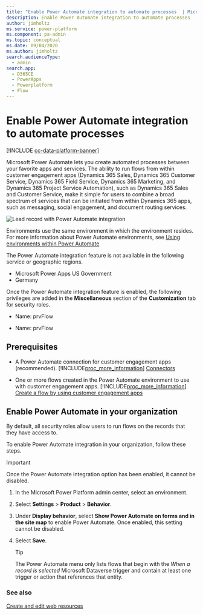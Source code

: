 ```yaml
---
title: "Enable Power Automate integration to automate processes  | MicrosoftDocs"
description: Enable Power Automate integration to automate processes
author: jimholtz
ms.service: power-platform
ms.component: pa-admin
ms.topic: conceptual
ms.date: 09/04/2020
ms.author: jimholtz
search.audienceType: 
  - admin
search.app:
  - D365CE
  - PowerApps
  - Powerplatform
  - Flow
---
```

# Enable Power Automate integration to automate processes

[!INCLUDE [cc-data-platform-banner](../includes/cc-data-platform-banner.md)]

Microsoft Power Automate lets you create automated processes between your favorite apps and services. The ability to run flows from within customer engagement apps (Dynamics 365 Sales, Dynamics 365 Customer Service, Dynamics 365 Field Service, Dynamics 365 Marketing, and Dynamics 365 Project Service Automation), such as Dynamics 365 Sales and Customer Service, make it simple for users to combine a broad spectrum of services that can be initiated from within Dynamics 365 apps, such as messaging, social engagement, and document routing services.  

![Lead record with Power Automate integration](media/flow-integration.png)

Environments use the same environment in which the environment resides. For more information about Power Automate environments, see [Using environments within Power Automate](https://docs.microsoft.com/power-automate/environments-overview-admin)
  
The Power Automate integration feature is not available in the following service or geographic regions.
- Microsoft Power Apps US Government
- Germany

Once the Power Automate integration feature is enabled, the following privileges are added in the **Miscellaneous** section of the **Customization** tab for security roles.  
  
- Name: prvFlow  
  
- Name: prvFlow  
  
## Prerequisites  
  
- A Power Automate connection for customer engagement apps (recommended). [!INCLUDE[proc_more_information](../includes/proc-more-information.md)] [Connectors](https://docs.microsoft.com/connectors/)  
  
- One or more flows created in the Power Automate environment to use with customer engagement apps. [!INCLUDE[proc_more_information](../includes/proc-more-information.md)] [Create a flow by using customer engagement apps](https://docs.microsoft.com/power-automate/connection-dynamics365)  
  
## Enable Power Automate in your organization  
 By default, all security roles allow users to run flows on the records that they have access to.  
  
 To enable Power Automate integration in your organization, follow these steps.  

   > [!IMPORTANT]
   >  Once the Power Automate integration option has been enabled, it cannot be disabled.
   >  

1. In the Microsoft Power Platform admin center, select an environment. 

2. Select **Settings** > **Product** > **Behavior**.   
  
3. Under **Display behavior**, select **Show Power Automate on forms and in the site map** to enable Power Automate. Once enabled, this setting cannot be disabled.

4. Select **Save**.

   > [!TIP]
   >  The Power Automate menu only lists flows that begin with the *When a record is selected* Microsoft Dataverse trigger and contain at least one trigger or action that references that entity.
   >  
 
### See also  
 [Create and edit web resources](https://docs.microsoft.com/powerapps/maker/model-driven-apps/create-edit-web-resources)
